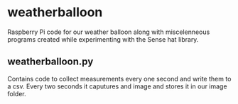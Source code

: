 # weatherballoon
Raspberry Pi code for our weather balloon along with miscelenneous programs created while experimenting with the Sense hat library. 

## weatherballoon.py 
Contains code to collect measurements every one second and write them to a csv. Every two seconds it caputures and image and stores it in our image folder. 
